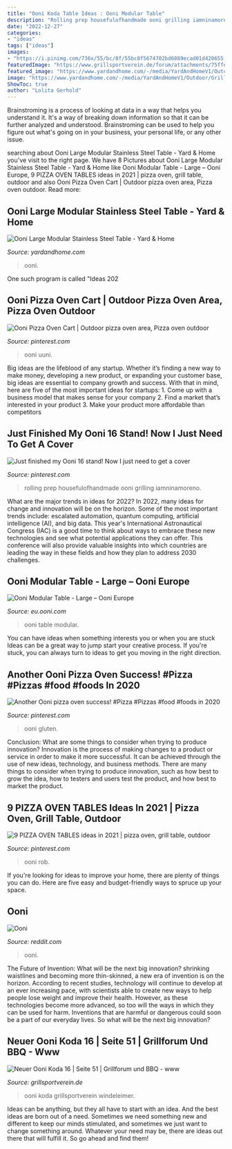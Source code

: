 ```yaml
---
title: "Ooni Koda Table Ideas : Ooni Modular Table"
description: "Rolling prep housefulofhandmade ooni grilling iamninamoreno"
date: "2022-12-27"
categories:
- "ideas"
tags: ["ideas"]
images:
- "https://i.pinimg.com/736x/55/bc/8f/55bc8f5674702bd6889ecad01d420655.jpg"
featuredImage: "https://www.grillsportverein.de/forum/attachments/75ffef33-7365-4a34-834c-83222b1dc028-jpeg.2230099/"
featured_image: "https://www.yardandhome.com/-/media/YardAndHomeV1/Outdoor/Grills/Ooni/450514-ooni-modular-table-large-lifestyle4.jpg?mw=850&amp;mh=558&amp;hash=BF03075841CE6715144CD3C48E50251B67C9D954"
image: "https://www.yardandhome.com/-/media/YardAndHomeV1/Outdoor/Grills/Ooni/450514-ooni-modular-table-large-lifestyle4.jpg?mw=850&amp;mh=558&amp;hash=BF03075841CE6715144CD3C48E50251B67C9D954"
ShowToc: true
author: "Lolita Gerhold"
---
```



Brainstroming is a process of looking at data in a way that helps you understand it. It's a way of breaking down information so that it can be further analyzed and understood. Brainstroming can be used to help you figure out what's going on in your business, your personal life, or any other issue.

	

		
searching about Ooni Large Modular Stainless Steel Table - Yard &amp; Home you've visit to the right page. We have 8 Pictures about Ooni Large Modular Stainless Steel Table - Yard &amp; Home like Ooni Modular Table - Large – Ooni Europe, 9 PIZZA OVEN TABLES ideas in 2021 | pizza oven, grill table, outdoor and also Ooni Pizza Oven Cart | Outdoor pizza oven area, Pizza oven outdoor. Read more:
		
    
## Ooni Large Modular Stainless Steel Table - Yard &amp; Home

<img loading=lazy src="https://www.yardandhome.com/-/media/YardAndHomeV1/Outdoor/Grills/Ooni/450514-ooni-modular-table-large-lifestyle4.jpg?mw=850&amp;mh=558&amp;hash=BF03075841CE6715144CD3C48E50251B67C9D954" onerror="this.onerror=null;this.src='https://tse1.mm.bing.net/th?id=OIP.LTh48gla0dmhP_o-7Me1GwHaHa&amp;pid=15.1';" alt="Ooni Large Modular Stainless Steel Table - Yard &amp; Home">

_Source: yardandhome.com_

>ooni. 

	

One such program is called "Ideas 202
    
## Ooni Pizza Oven Cart | Outdoor Pizza Oven Area, Pizza Oven Outdoor

<img loading=lazy src="https://i.pinimg.com/236x/66/62/7b/66627b34ef9292ae0f817b53b89dfd10.jpg?nii=t" onerror="this.onerror=null;this.src='https://tse3.mm.bing.net/th?id=OIP.CbnxVBZSGnq09OqYujEbMwAAAA&amp;pid=15.1';" alt="Ooni Pizza Oven Cart | Outdoor pizza oven area, Pizza oven outdoor">

_Source: pinterest.com_

>ooni uuni. 

	

Big ideas are the lifeblood of any startup. Whether it’s finding a new way to make money, developing a new product, or expanding your customer base, big ideas are essential to company growth and success. With that in mind, here are five of the most important ideas for startups: 1. Come up with a business model that makes sense for your company 2. Find a market that’s interested in your product 3. Make your product more affordable than competitors 
    
## Just Finished My Ooni 16 Stand! Now I Just Need To Get A Cover

<img loading=lazy src="https://i.pinimg.com/236x/30/2d/bb/302dbbea2256d042f833231f52be4231.jpg?nii=t" onerror="this.onerror=null;this.src='https://tse3.mm.bing.net/th?id=OIP.jpjTm4GLswTuMpjDk0nDQgAAAA&amp;pid=15.1';" alt="Just finished my Ooni 16 stand! Now I just need to get a cover">

_Source: pinterest.com_

>rolling prep housefulofhandmade ooni grilling iamninamoreno. 

	

What are the major trends in ideas for 2022?
In 2022, many ideas for change and innovation will be on the horizon. Some of the most important trends include: escalated automation, quantum computing, artificial intelligence (AI), and big data. 
This year's International Astronautical Congress (IAC) is a good time to think about ways to embrace these new technologies and see what potential applications they can offer. This conference will also provide valuable insights into which countries are leading the way in these fields and how they plan to address 2030 challenges.

    
## Ooni Modular Table - Large – Ooni Europe

<img loading=lazy src="http://cdn.shopify.com/s/files/1/0944/3476/products/OoniTable-Large-Mockup-STUEDIT_1024x1024.jpg?v=1579091800" onerror="this.onerror=null;this.src='https://tse4.mm.bing.net/th?id=OIP.QHH4EtFYx570ZPelTW3qpgHaIq&amp;pid=15.1';" alt="Ooni Modular Table - Large – Ooni Europe">

_Source: eu.ooni.com_

>ooni table modular. 

	

You can have ideas when something interests you or when you are stuck
Ideas can be a great way to jump start your creative process. If you're stuck, you can always turn to ideas to get you moving in the right direction.

    
## Another Ooni Pizza Oven Success! #Pizza #Pizzas #food #foods In 2020

<img loading=lazy src="https://i.pinimg.com/736x/55/bc/8f/55bc8f5674702bd6889ecad01d420655.jpg" onerror="this.onerror=null;this.src='https://tse2.mm.bing.net/th?id=OIP.aYHWYTBKpy1xOlQDWeGuzAHaJ3&amp;pid=15.1';" alt="Another Ooni pizza oven success! #Pizza #Pizzas #food #foods in 2020">

_Source: pinterest.com_

>ooni gluten. 

	

Conclusion: What are some things to consider when trying to produce innovation?
Innovation is the process of making changes to a product or service in order to make it more successful. It can be achieved through the use of new ideas, technology, and business methods. There are many things to consider when trying to produce innovation, such as how best to grow the idea, how to testers and users test the product, and how best to market the product.

    
## 9 PIZZA OVEN TABLES Ideas In 2021 | Pizza Oven, Grill Table, Outdoor

<img loading=lazy src="https://i.pinimg.com/474x/0f/c9/4e/0fc94eb10ff969c0f603ef189fad3276.jpg" onerror="this.onerror=null;this.src='https://tse1.mm.bing.net/th?id=OIP.8NTIrDeOBYkJ2AQ2_pu0rwAAAA&amp;pid=15.1';" alt="9 PIZZA OVEN TABLES ideas in 2021 | pizza oven, grill table, outdoor">

_Source: pinterest.com_

>ooni rob. 

	

If you're looking for ideas to improve your home, there are plenty of things you can do. Here are five easy and budget-friendly ways to spruce up your space.

    
## Ooni

<img loading=lazy src="https://preview.redd.it/869pmgi20z971.jpg?width=640&amp;crop=smart&amp;auto=webp&amp;s=5e8ffc740c392fb2cf760d10e355de031551b6cd" onerror="this.onerror=null;this.src='https://tse2.mm.bing.net/th?id=OIP.YGEwSc_gfXYO4wBC6PoaywHaJ3&amp;pid=15.1';" alt="Ooni">

_Source: reddit.com_

>ooni. 

	

The Future of Invention: What will be the next big innovation?
shrinking waistlines and becoming more thin-skinned, a new era of invention is on the horizon. According to recent studies, technology will continue to develop at an ever increasing pace, with scientists able to create new ways to help people lose weight and improve their health. 
However, as these technologies become more advanced, so too will the ways in which they can be used for harm. Inventions that are harmful or dangerous could soon be a part of our everyday lives. So what will be the next big innovation?

    
## Neuer Ooni Koda 16 | Seite 51 | Grillforum Und BBQ - Www

<img loading=lazy src="https://www.grillsportverein.de/forum/attachments/75ffef33-7365-4a34-834c-83222b1dc028-jpeg.2230099/" onerror="this.onerror=null;this.src='https://tse3.mm.bing.net/th?id=OIP.g7BU35xFNPc4_lGpk7FW4gHaJ4&amp;pid=15.1';" alt="Neuer Ooni Koda 16 | Seite 51 | Grillforum und BBQ - www">

_Source: grillsportverein.de_

>ooni koda grillsportverein windeleimer. 

	

Ideas can be anything, but they all have to start with an idea. And the best ideas are born out of a need. Sometimes we need something new and different to keep our minds stimulated, and sometimes we just want to change something around. Whatever your need may be, there are ideas out there that will fulfill it. So go ahead and find them!


